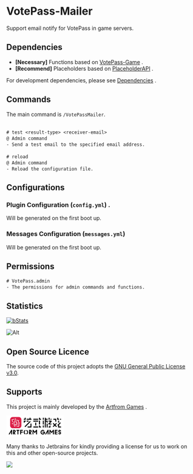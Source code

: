 # VotePass-Mailer

Support email notify for VotePass in game servers.


## Dependencies

- **[Necessary]** Functions based on [VotePass-Game](https://github.com/ArtformGames/VotePass/) .
- **[Recommend]** Placeholders based on [PlaceholderAPI](https://www.spigotmc.org/resources/6245/) .

For development dependencies, please
see  [Dependencies](https://github.com/ArtformGames/VotePass-Mailer/network/dependencies) .

## Commands

The main command is `/VotePassMailer`.

```text

# test <result-type> <receiver-email>
@ Admin command
- Send a test email to the specified email address.

# reload
@ Admin command
- Reload the configuration file.

```

## Configurations

### Plugin Configuration (`config.yml`) .

Will be generated on the first boot up.

### Messages Configuration (`messages.yml`)

Will be generated on the first boot up.
## Permissions

```text
# VotePass.admin
- The permissions for admin commands and functions.
```

## Statistics

[![bStats](https://bstats.org/signatures/bukkit/VotePass-Mailer.svg)](https://bstats.org/plugin/bukkit/VotePass-Mailer/21159)

![Alt](https://repobeats.axiom.co/api/embed/2eb31f0dd70eb91cdcafe44f055facb0770b7496.svg "Repobeats analytics image")

## Open Source Licence

The source code of this project adopts the [GNU General Public License v3.0](https://opensource.org/licenses/GPL-3.0).

## Supports

This project is mainly developed by the [Artfrom Games](https://github.com/ArtformGames/) .

<img src="https://raw.githubusercontent.com/ArtformGames/.github/master/logo/logo_full.png" width="30%"  height="30%" alt="ArtformGames Logo">

Many thanks to Jetbrains for kindly providing a license for us to work on this and other open-source projects.

[![](https://resources.jetbrains.com/storage/products/company/brand/logos/jb_beam.svg)](https://www.jetbrains.com/?from=https://github.com/ArtformGames/VotePass)

